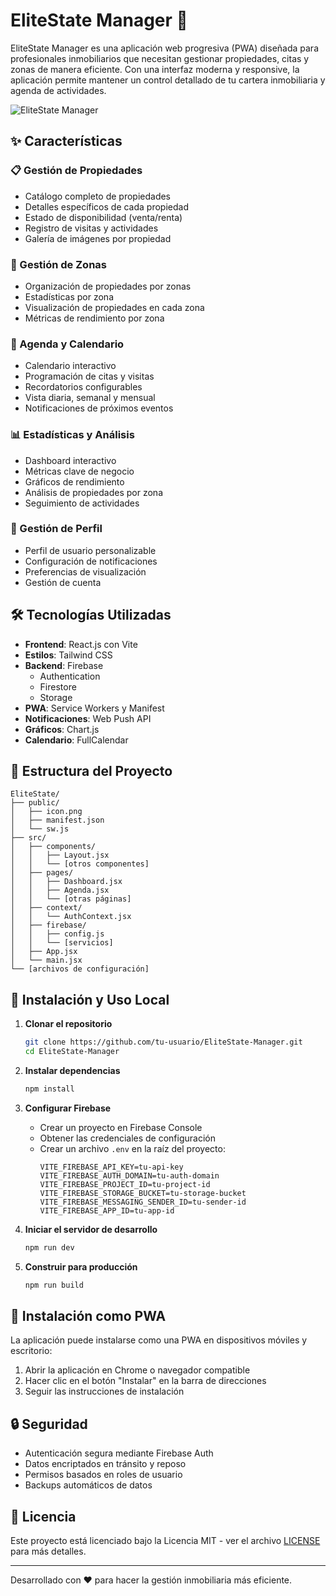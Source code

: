 # EliteState Manager 🏢

EliteState Manager es una aplicación web progresiva (PWA) diseñada para profesionales inmobiliarios que necesitan gestionar propiedades, citas y zonas de manera eficiente. Con una interfaz moderna y responsive, la aplicación permite mantener un control detallado de tu cartera inmobiliaria y agenda de actividades.

![EliteState Manager](./public/icon.png)

## ✨ Características

### 📋 Gestión de Propiedades
- Catálogo completo de propiedades
- Detalles específicos de cada propiedad
- Estado de disponibilidad (venta/renta)
- Registro de visitas y actividades
- Galería de imágenes por propiedad

### 📍 Gestión de Zonas
- Organización de propiedades por zonas
- Estadísticas por zona
- Visualización de propiedades en cada zona
- Métricas de rendimiento por zona

### 📅 Agenda y Calendario
- Calendario interactivo
- Programación de citas y visitas
- Recordatorios configurables
- Vista diaria, semanal y mensual
- Notificaciones de próximos eventos

### 📊 Estadísticas y Análisis
- Dashboard interactivo
- Métricas clave de negocio
- Gráficos de rendimiento
- Análisis de propiedades por zona
- Seguimiento de actividades

### 👤 Gestión de Perfil
- Perfil de usuario personalizable
- Configuración de notificaciones
- Preferencias de visualización
- Gestión de cuenta

## 🛠️ Tecnologías Utilizadas

- **Frontend**: React.js con Vite
- **Estilos**: Tailwind CSS
- **Backend**: Firebase
  - Authentication
  - Firestore
  - Storage
- **PWA**: Service Workers y Manifest
- **Notificaciones**: Web Push API
- **Gráficos**: Chart.js
- **Calendario**: FullCalendar

## 📁 Estructura del Proyecto

```
EliteState/
├── public/
│   ├── icon.png
│   ├── manifest.json
│   └── sw.js
├── src/
│   ├── components/
│   │   ├── Layout.jsx
│   │   └── [otros componentes]
│   ├── pages/
│   │   ├── Dashboard.jsx
│   │   ├── Agenda.jsx
│   │   └── [otras páginas]
│   ├── context/
│   │   └── AuthContext.jsx
│   ├── firebase/
│   │   ├── config.js
│   │   └── [servicios]
│   ├── App.jsx
│   └── main.jsx
└── [archivos de configuración]
```

## 🚀 Instalación y Uso Local

1. **Clonar el repositorio**
   ```bash
   git clone https://github.com/tu-usuario/EliteState-Manager.git
   cd EliteState-Manager
   ```

2. **Instalar dependencias**
   ```bash
   npm install
   ```

3. **Configurar Firebase**
   - Crear un proyecto en Firebase Console
   - Obtener las credenciales de configuración
   - Crear un archivo `.env` en la raíz del proyecto:
     ```env
     VITE_FIREBASE_API_KEY=tu-api-key
     VITE_FIREBASE_AUTH_DOMAIN=tu-auth-domain
     VITE_FIREBASE_PROJECT_ID=tu-project-id
     VITE_FIREBASE_STORAGE_BUCKET=tu-storage-bucket
     VITE_FIREBASE_MESSAGING_SENDER_ID=tu-sender-id
     VITE_FIREBASE_APP_ID=tu-app-id
     ```

4. **Iniciar el servidor de desarrollo**
   ```bash
   npm run dev
   ```

5. **Construir para producción**
   ```bash
   npm run build
   ```

## 📱 Instalación como PWA

La aplicación puede instalarse como una PWA en dispositivos móviles y escritorio:

1. Abrir la aplicación en Chrome o navegador compatible
2. Hacer clic en el botón "Instalar" en la barra de direcciones
3. Seguir las instrucciones de instalación

## 🔒 Seguridad

- Autenticación segura mediante Firebase Auth
- Datos encriptados en tránsito y reposo
- Permisos basados en roles de usuario
- Backups automáticos de datos

## 📄 Licencia

Este proyecto está licenciado bajo la Licencia MIT - ver el archivo [LICENSE](LICENSE) para más detalles.

---

Desarrollado con ❤️ para hacer la gestión inmobiliaria más eficiente.
